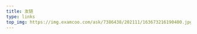 ```yaml
---
title: 友链 
type: links
top_img: https://img.examcoo.com/ask/7386438/202111/163673216190400.jpg
---
```


<div id="qexo-friends"></div>
<link rel="stylesheet" href="https://unpkg.com/qexo-friends/friends.css"/>
<script src="https://cdn.jsdelivr.net/npm/qexo-static@1.6.0/hexo/friends.js"></script>
<script>loadQexoFriends("qexo-friends", "https://qexo.jerryz.com.cn/")</script>